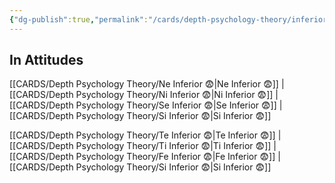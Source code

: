 ```yaml
---
{"dg-publish":true,"permalink":"/cards/depth-psychology-theory/inferior/","noteIcon":"","created":"2022-12-31T18:08:42.192+01:00","updated":"2023-03-08T19:06:36.182+01:00"}
---
```



## In Attitudes 

[[CARDS/Depth Psychology Theory/Ne Inferior 😨\|Ne Inferior 😨]] | [[CARDS/Depth Psychology Theory/Ni Inferior 😨\|Ni Inferior 😨]] | [[CARDS/Depth Psychology Theory/Se Inferior 😨\|Se Inferior 😨]] | [[CARDS/Depth Psychology Theory/Si Inferior 😨\|Si Inferior 😨]]

[[CARDS/Depth Psychology Theory/Te Inferior 😨\|Te Inferior 😨]] | [[CARDS/Depth Psychology Theory/Ti Inferior 😨\|Ti Inferior 😨]] | [[CARDS/Depth Psychology Theory/Fe Inferior 😨\|Fe Inferior 😨]] | [[CARDS/Depth Psychology Theory/Si Inferior 😨\|Si Inferior 😨]]
